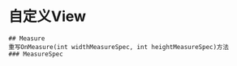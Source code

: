 # 自定义View

```
## Measure
重写OnMeasure(int widthMeasureSpec, int heightMeasureSpec)方法  
### MeasureSpec

```
